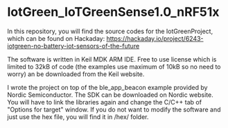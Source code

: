 # IotGreen_IoTGreenSense1.0_nRF51x

In this repository, you will find the source codes for the IotGreenProject, which can be found on Hackaday:
https://hackaday.io/project/6243-iotgreen-no-battery-iot-sensors-of-the-future

The software is written in Keil MDK ARM IDE. Free to use license which is limited to 32kB of code (the examples use maximum of 10kB so no need to worry) an be downloaded from the Keil website. 

I wrote the project on top of the ble_app_beacon example provided by Nordic Semiconductor. The SDK can be downloaded on Nordic website. You will have to link the libraries again and change the C/C++ tab of "Options for target" window. If you do not want to modify the software and just use the hex file, you will find it in /hex/ folder.